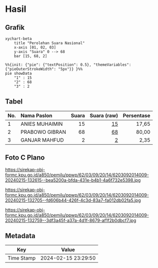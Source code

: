 # Hasil

## Grafik

```mermaid
xychart-beta
    title "Perolehan Suara Nasional"
    x-axis [01, 02, 03]
    y-axis "Suara" 0 --> 68
    bar [15, 68, 2]
```

```mermaid
%%{init: {"pie": {"textPosition": 0.5}, "themeVariables": {"pieOuterStrokeWidth": "5px"}} }%%
pie showData
    "1" : 15
    "2" : 68
    "3" : 2
```

## Tabel

| No. | Nama Paslon    | Suara | Suara (raw) | Persentase |
|:--- |:-------------- | -----:| -----------:| ----------:|
| 1   | ANIES MUHAIMIN | 15    | [15][p-1]   | 17,65      |
| 2   | PRABOWO GIBRAN | 68    | [68][p-2]   | 80,00      |
| 3   | GANJAR MAHFUD  | 2     | [2][p-3]    | 2,35       |


[p-1]: https://github.com/gigit-pemilu/pemilu-2024/blob/main/pilpres/hitung-suara/sub/62-kalimantan-tengah/sub/03-kapuas/sub/09-mantangai/sub/2014-danau-rawah/sub/009-tps/sub/paslon-1.txt
[p-2]: https://github.com/gigit-pemilu/pemilu-2024/blob/main/pilpres/hitung-suara/sub/62-kalimantan-tengah/sub/03-kapuas/sub/09-mantangai/sub/2014-danau-rawah/sub/009-tps/sub/paslon-2.txt
[p-3]: https://github.com/gigit-pemilu/pemilu-2024/blob/main/pilpres/hitung-suara/sub/62-kalimantan-tengah/sub/03-kapuas/sub/09-mantangai/sub/2014-danau-rawah/sub/009-tps/sub/paslon-3.txt

## Foto C Plano

https://sirekap-obj-formc.kpu.go.id/a850/pemilu/ppwp/62/03/09/20/14/6203092014009-20240215-132615--bea5200a-bfda-431e-b4b1-4a6f732e5398.jpg

https://sirekap-obj-formc.kpu.go.id/a850/pemilu/ppwp/62/03/09/20/14/6203092014009-20240215-132705--fd606b44-426f-4c3d-83a7-fa012db02fa5.jpg

https://sirekap-obj-formc.kpu.go.id/a850/pemilu/ppwp/62/03/09/20/14/6203092014009-20240215-132759--3df3a45f-a37a-4d1f-8679-af1f2b0dbcf7.jpg


## Metadata

| Key        | Value               |
| ---------- | ------------------- |
| Time Stamp | 2024-02-15 23:29:50 |



